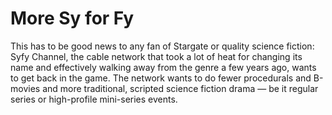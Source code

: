 # More Sy for Fy

This has to be good news to any fan of Stargate or quality science
fiction: Syfy Channel, the cable network that took a lot of heat for
changing its name and effectively walking away from the genre a few
years ago, wants to get back in the game. The network wants to do
fewer procedurals and B-movies and more traditional, scripted science
fiction drama — be it regular series or high-profile mini-series
events.














